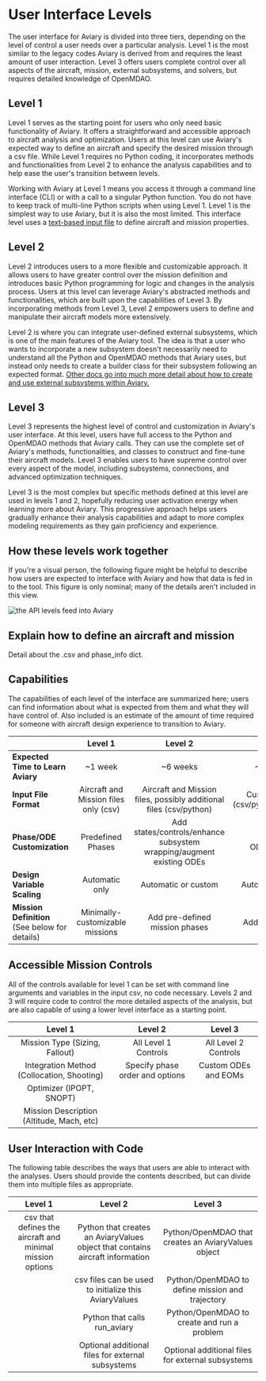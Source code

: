 # User Interface Levels

The user interface for Aviary is divided into three tiers, depending on the level of control a user needs over a particular analysis.
Level 1 is the most similar to the legacy codes Aviary is derived from and requires the least amount of user interaction.
Level 3 offers users complete control over all aspects of the aircraft, mission, external subsystems, and solvers, but requires detailed knowledge of OpenMDAO.

## Level 1

Level 1 serves as the starting point for users who only need basic functionality of Aviary.
It offers a straightforward and accessible approach to aircraft analysis and optimization.
Users at this level can use Aviary's expected way to define an aircraft and specify the desired mission through a csv file.
While Level 1 requires no Python coding, it incorporates methods and functionalities from Level 2 to enhance the analysis capabilities and to help ease the user's transition between levels.

Working with Aviary at Level 1 means you access it through a command line interface (CLI) or with a call to a singular Python function.
You do not have to keep track of multi-line Python scripts when using Level 1.
Level 1 is the simplest way to use Aviary, but it is also the most limited.
This interface level uses a [text-based input file](input_files) to define aircraft and mission properties.

## Level 2

Level 2 introduces users to a more flexible and customizable approach.
It allows users to have greater control over the mission definition and introduces basic Python programming for logic and changes in the analysis process.
Users at this level can leverage Aviary's abstracted methods and functionalities, which are built upon the capabilities of Level 3.
By incorporating methods from Level 3, Level 2 empowers users to define and manipulate their aircraft models more extensively.

Level 2 is where you can integrate user-defined external subsystems, which is one of the main features of the Aviary tool.
The idea is that a user who wants to incorporate a new subsystem doesn't necessarily need to understand all the Python and OpenMDAO methods that Aviary uses, but instead only needs to create a builder class for their subsystem following an expected format.
[Other docs go into much more detail about how to create and use external subsystems within Aviary.](subsystems)

## Level 3

Level 3 represents the highest level of control and customization in Aviary's user interface.
At this level, users have full access to the Python and OpenMDAO methods that Aviary calls.
They can use the complete set of Aviary's methods, functionalities, and classes to construct and fine-tune their aircraft models.
Level 3 enables users to have supreme control over every aspect of the model, including subsystems, connections, and advanced optimization techniques.

Level 3 is the most complex but specific methods defined at this level are used in levels 1 and 2, hopefully reducing user activation energy when learning more about Aviary.
This progressive approach helps users gradually enhance their analysis capabilities and adapt to more complex modeling requirements as they gain proficiency and experience.

## How these levels work together

If you're a visual person, the following figure might be helpful to describe how users are expected to interface with Aviary and how that data is fed in to the tool.
This figure is only nominal; many of the details aren't included in this view.

![the API levels feed into Aviary](images/more_levels.png)

## Explain how to define an aircraft and mission

Detail about the .csv and phase_info dict.

## Capabilities

The capabilities of each level of the interface are summarized here; users can find information about what is expected from them and what they will have control of.
Also included is an estimate of the amount of time required for someone with aircraft design experience to transition to Aviary.

|                                                   |               **Level 1**               |                               **Level 2**                              |                 **Level 3**                |
|---------------------------------------------------|:---------------------------------------:|:----------------------------------------------------------------------:|:------------------------------------------:|
| **Expected Time to Learn Aviary**                 |   ~1 week                               |  ~6 weeks                                                              |   ~4-6 months                              |
| **Input File Format**                             |   Aircraft and Mission files only (csv) |  Aircraft and Mission files, possibly additional files (csv/python)    |   Custom input files (csv/python/OpenMDAO) |
| **Phase/ODE Customization**                       |   Predefined Phases                     |  Add states/controls/enhance subsystem wrapping/augment existing ODEs  |   Fully modify ODEs/EOMs/etc               |
| **Design Variable Scaling**                       |   Automatic only                        |  Automatic or custom                                                   |   Automatic or custom                      |
| **Mission Definition**<br>(See below for details) |   Minimally-customizable missions       |  Add pre-defined mission phases                                        |   Add custom phases                        |

## Accessible Mission Controls

All of the controls available for level 1 can be set with command line arguments and variables in the input csv, no code necessary.
Levels 2 and 3 will require code to control the more detailed aspects of the analysis, but are also capable of using a lower level interface as a starting point.

|                  **Level 1**                 |            **Level 2**            |       **Level 3**      |
|:--------------------------------------------:|:---------------------------------:|:----------------------:|
|   Mission Type (Sizing, Fallout)             |   All Level 1 Controls            |   All Level 2 Controls |
|   Integration Method (Collocation, Shooting) |   Specify phase order and options |   Custom ODEs and EOMs |
|   Optimizer (IPOPT, SNOPT)                   |                                   |                        |
|   Mission Description (Altitude, Mach, etc)  |                                   |                        |

## User Interaction with Code

The following table describes the ways that users are able to interact with the analyses.
Users should provide the contents described, but can divide them into multiple files as appropriate. 

|                         **Level 1**                         |                                    **Level 2**                                   |                      **Level 3**                      |
|:-----------------------------------------------------------:|:--------------------------------------------------------------------------------:|:-----------------------------------------------------:|
|   csv that defines the aircraft and minimal mission options |   Python that creates an AviaryValues object that contains aircraft information  |   Python/OpenMDAO that creates an AviaryValues object |
|                                                             |   csv files can be used to initialize this AviaryValues                          |   Python/OpenMDAO to define mission and trajectory    |
|                                                             |   Python that calls run_aviary                                                   |   Python/OpenMDAO to create and run a problem         |
|                                                             |   Optional additional files for external subsystems                              |   Optional additional files for external subsystems   |
